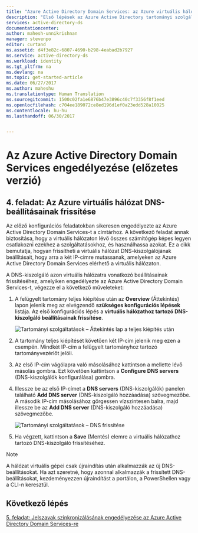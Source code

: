 ```yaml
---
title: "Azure Active Directory Domain Services: az Azure virtuális hálózat DNS-beállításainak frissítése | Microsoft Docs"
description: "Első lépések az Azure Active Directory tartományi szolgáltatások használatával"
services: active-directory-ds
documentationcenter: 
author: mahesh-unnikrishnan
manager: stevenpo
editor: curtand
ms.assetid: d4f3e82c-6807-4690-b298-4eabad2b7927
ms.service: active-directory-ds
ms.workload: identity
ms.tgt_pltfrm: na
ms.devlang: na
ms.topic: get-started-article
ms.date: 06/27/2017
ms.author: maheshu
ms.translationtype: Human Translation
ms.sourcegitcommit: 1500c02fa1e6876b47e3896c40c7f3356f8f1eed
ms.openlocfilehash: c704ee189072ce8ed196d1ef0a23edd528a10025
ms.contentlocale: hu-hu
ms.lasthandoff: 06/30/2017


---
```

# <a name="enable-azure-active-directory-domain-services-preview"></a>Az Azure Active Directory Domain Services engedélyezése (előzetes verzió)

## <a name="task-4-update-dns-settings-for-the-azure-virtual-network"></a>4. feladat: Az Azure virtuális hálózat DNS-beállításainak frissítése
Az előző konfigurációs feladatokban sikeresen engedélyezte az Azure Active Directory Domain Services-t a címtárhoz. A következő feladat annak biztosítása, hogy a virtuális hálózaton lévő összes számítógép képes legyen csatlakozni ezekhez a szolgáltatásokhoz, és használhassa azokat. Ez a cikk bemutatja, hogyan frissítheti a virtuális hálózat DNS-kiszolgálójának beállításait, hogy arra a két IP-címre mutassanak, amelyeken az Azure Active Directory Domain Services elérhető a virtuális hálózaton.

A DNS-kiszolgáló azon virtuális hálózatra vonatkozó beállításainak frissítéséhez, amelyiken engedélyezte az Azure Active Directory Domain Services-t, végezze el a következő műveleteket:

1. A felügyelt tartomány teljes kiépítése után az **Overview** (Áttekintés) lapon jelenik meg az elvégzendő **szükséges konfigurációs lépések** listája. Az első konfigurációs lépés a **virtuális hálózathoz tartozó DNS-kiszolgáló beállításainak frissítése**.

    ![Tartományi szolgáltatások – Áttekintés lap a teljes kiépítés után](./media/getting-started/domain-services-provisioned-overview.png)

2. A tartomány teljes kiépítését követően két IP-cím jelenik meg ezen a csempén. Mindkét IP-cím a felügyelt tartományhoz tartozó tartományvezérlőt jelöli.

3. Az első IP-cím vágólapra való másolásához kattintson a mellette lévő másolás gombra. Ezt követően kattintson a **Configure DNS servers** (DNS-kiszolgálók konfigurálása) gombra.

4. Illessze be az első IP-címet a **DNS servers** (DNS-kiszolgálók) panelen található **Add DNS server** (DNS-kiszolgáló hozzáadása) szövegmezőbe. A második IP-cím másolásához görgessen vízszintesen balra, majd illessze be az **Add DNS server** (DNS-kiszolgáló hozzáadása) szövegmezőbe.

    ![Tartományi szolgáltatások – DNS frissítése](./media/getting-started/domain-services-update-dns.png)

5. Ha végzett, kattintson a **Save** (Mentés) elemre a virtuális hálózathoz tartozó DNS-kiszolgáló frissítéséhez.

> [!NOTE]
> A hálózat virtuális gépei csak újraindítás után alkalmazzák az új DNS-beállításokat. Ha azt szeretné, hogy azonnal alkalmazzák a frissített DNS-beállításokat, kezdeményezzen újraindítást a portálon, a PowerShellen vagy a CLI-n keresztül.
>
>

## <a name="next-step"></a>Következő lépés
[5. feladat: Jelszavak szinkronizálásának engedélyezése az Azure Active Directory Domain Services-re](active-directory-ds-getting-started-password-sync.md)

